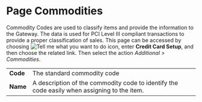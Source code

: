 # Page Commodities

Commodity Codes are used to classify items and provide the information to the Gateway. The data is used for PCI Level III compliant transactions to provide a proper classification of sales. This page can be accessed by choosing ![Tell me what you want to do](/images/magnifying-glass.gif) icon, enter **Credit Card Setup**, and then choose the related link. Then select the action *Additional > Commodities*.

|                   |                                                                                                                                       |
|-------------------|---------------------------------------------------------------------------------------------------------------------------------------|
| **Code**          | The standard commodity code                                                                                                           |
| **Name**          | A description of the commodity code to identify the code easily when assigning to the item.                                           |

